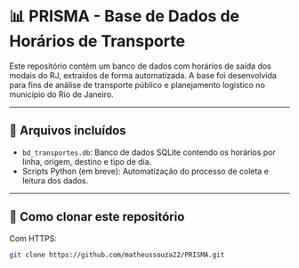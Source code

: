 # 📊 PRISMA - Base de Dados de Horários de Transporte

Este repositório contém um banco de dados com horários de saída dos modais do RJ, extraídos de forma automatizada. A base foi desenvolvida para fins de análise de transporte público e planejamento logístico no município do Rio de Janeiro.

---

## 📁 Arquivos incluídos

- `bd_transportes.db`: Banco de dados SQLite contendo os horários por linha, origem, destino e tipo de dia.
- Scripts Python (em breve): Automatização do processo de coleta e leitura dos dados.

---

## 🚀 Como clonar este repositório

Com HTTPS:

```bash
git clone https://github.com/matheussouza22/PRISMA.git
```
